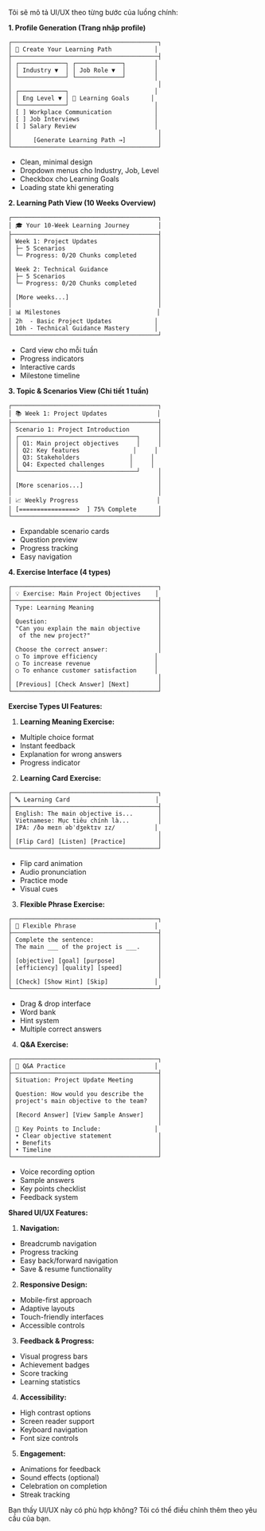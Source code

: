 Tôi sẽ mô tả UI/UX theo từng bước của luồng chính:

**1. Profile Generation (Trang nhập profile)**
```
┌─────────────────────────────────────────┐
│ 🎯 Create Your Learning Path            │
├─────────────────────────────────────────┤
│ ┌─────────────┐ ┌─────────────┐        │
│ │ Industry ▼  │ │ Job Role ▼  │        │
│ └─────────────┘ └─────────────┘        │
│                                         │
│ ┌─────────────┐                        │
│ │ Eng Level ▼ │ 🌟 Learning Goals      │
│ └─────────────┘                        │
│ [ ] Workplace Communication            │
│ [ ] Job Interviews                     │
│ [ ] Salary Review                      │
│                                         │
│      [Generate Learning Path →]         │
└─────────────────────────────────────────┘
```
- Clean, minimal design
- Dropdown menus cho Industry, Job, Level
- Checkbox cho Learning Goals
- Loading state khi generating

**2. Learning Path View (10 Weeks Overview)**
```
┌─────────────────────────────────────────┐
│ 🎓 Your 10-Week Learning Journey        │
├─────────────────────────────────────────┤
│ Week 1: Project Updates                 │
│ ├─ 5 Scenarios                          │
│ └─ Progress: 0/20 Chunks completed      │
│                                         │
│ Week 2: Technical Guidance              │
│ ├─ 5 Scenarios                          │
│ └─ Progress: 0/20 Chunks completed      │
│                                         │
│ [More weeks...]                         │
│                                         │
│ 📊 Milestones                           │
│ 2h  - Basic Project Updates            │
│ 10h - Technical Guidance Mastery       │
└─────────────────────────────────────────┘
```
- Card view cho mỗi tuần
- Progress indicators
- Interactive cards
- Milestone timeline

**3. Topic & Scenarios View (Chi tiết 1 tuần)**
```
┌─────────────────────────────────────────┐
│ 📚 Week 1: Project Updates              │
├─────────────────────────────────────────┤
│ Scenario 1: Project Introduction        │
│ ┌─────────────────────────────────┐     │
│ │ Q1: Main project objectives     │     │
│ │ Q2: Key features               │     │
│ │ Q3: Stakeholders              │     │
│ │ Q4: Expected challenges       │     │
│ └─────────────────────────────────┘     │
│                                         │
│ [More scenarios...]                     │
│                                         │
│ 📈 Weekly Progress                      │
│ [================>  ] 75% Complete      │
└─────────────────────────────────────────┘
```
- Expandable scenario cards
- Question preview
- Progress tracking
- Easy navigation

**4. Exercise Interface (4 types)**

```
┌─────────────────────────────────────────┐
│ 💡 Exercise: Main Project Objectives    │
├─────────────────────────────────────────┤
│ Type: Learning Meaning                  │
│                                         │
│ Question:                               │
│ "Can you explain the main objective     │
│  of the new project?"                   │
│                                         │
│ Choose the correct answer:              │
│ ○ To improve efficiency                │
│ ○ To increase revenue                  │
│ ○ To enhance customer satisfaction     │
│                                         │
│ [Previous] [Check Answer] [Next]        │
└─────────────────────────────────────────┘
```

**Exercise Types UI Features:**

1. **Learning Meaning Exercise:**
- Multiple choice format
- Instant feedback
- Explanation for wrong answers
- Progress indicator

2. **Learning Card Exercise:**
```
┌─────────────────────────────────────────┐
│ 🔤 Learning Card                        │
├─────────────────────────────────────────┤
│ English: The main objective is...       │
│ Vietnamese: Mục tiêu chính là...        │
│ IPA: /ðə meɪn əbˈdʒektɪv ɪz/           │
│                                         │
│ [Flip Card] [Listen] [Practice]         │
└─────────────────────────────────────────┘
```
- Flip card animation
- Audio pronunciation
- Practice mode
- Visual cues

3. **Flexible Phrase Exercise:**
```
┌─────────────────────────────────────────┐
│ 🔄 Flexible Phrase                      │
├─────────────────────────────────────────┤
│ Complete the sentence:                  │
│ The main ___ of the project is ___.     │
│                                         │
│ [objective] [goal] [purpose]            │
│ [efficiency] [quality] [speed]          │
│                                         │
│ [Check] [Show Hint] [Skip]             │
└─────────────────────────────────────────┘
```
- Drag & drop interface
- Word bank
- Hint system
- Multiple correct answers

4. **Q&A Exercise:**
```
┌─────────────────────────────────────────┐
│ 💭 Q&A Practice                         │
├─────────────────────────────────────────┤
│ Situation: Project Update Meeting       │
│                                         │
│ Question: How would you describe the    │
│ project's main objective to the team?   │
│                                         │
│ [Record Answer] [View Sample Answer]    │
│                                         │
│ 🎯 Key Points to Include:               │
│ • Clear objective statement             │
│ • Benefits                              │
│ • Timeline                              │
└─────────────────────────────────────────┘
```
- Voice recording option
- Sample answers
- Key points checklist
- Feedback system

**Shared UI/UX Features:**
1. **Navigation:**
- Breadcrumb navigation
- Progress tracking
- Easy back/forward navigation
- Save & resume functionality

2. **Responsive Design:**
- Mobile-first approach
- Adaptive layouts
- Touch-friendly interfaces
- Accessible controls

3. **Feedback & Progress:**
- Visual progress bars
- Achievement badges
- Score tracking
- Learning statistics

4. **Accessibility:**
- High contrast options
- Screen reader support
- Keyboard navigation
- Font size controls

5. **Engagement:**
- Animations for feedback
- Sound effects (optional)
- Celebration on completion
- Streak tracking

Bạn thấy UI/UX này có phù hợp không? Tôi có thể điều chỉnh thêm theo yêu cầu của bạn.
